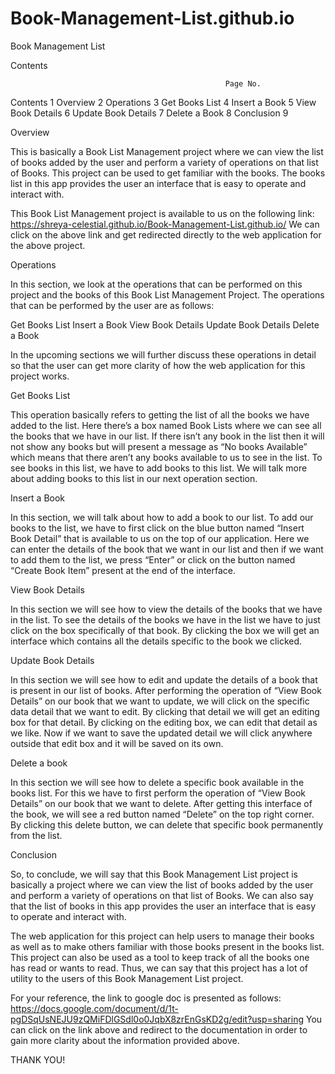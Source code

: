 # Book-Management-List.github.io

Book Management List

Contents



											        Page No.


Contents										     1
Overview										     2
Operations										     3
	Get Books List								     4
	Insert a Book 								     5
	View Book Details								 6
	Update Book Details							     7
	Delete a Book								     8
Conclusion										     9


Overview

This is basically a Book List Management project where we can view the list of books added by the user and perform a variety of operations on that list of Books. This project can be used to get familiar with the books. The books list in this app provides the user an interface that is easy to operate and interact with.

This Book List Management project is available to us on the following link: https://shreya-celestial.github.io/Book-Management-List.github.io/ 
We can click on the above link and get redirected directly to the web application for the above project.

Operations

In this section, we look at the operations that can be performed on this project and the books of this Book List Management Project. The operations that can be performed by the user are as follows:

Get Books List
Insert a Book
View Book Details
Update Book Details
Delete a Book

In the upcoming sections we will further discuss these operations in detail so that the user can get more clarity of how the web application for this project works.

Get Books List

This operation basically refers to getting the list of all the books we have added to the list. Here there’s a box named Book Lists where we can see all the books that we have in our list. If there isn’t any book in the list then it will not show any books but will present a message as “No books Available” which means that there aren’t any books available to us to see in the list. To see books in this list, we have to add books to this list. We will talk more about adding books to this list in our next operation section.


Insert a Book

In this section, we will talk about how to add a book to our list. To add our books to the list, we have to first click on the blue button named “Insert Book Detail” that is available to us on the top of our application. Here we can enter the details of the book that we want in our list and then if we want to add them to the list, we press “Enter” or click on the button named “Create Book Item” present at the end of the interface. 


View Book Details

In this section we will see how to view the details of the books that we have in the list. To see the details of the books we have in the list we have to just click on the box specifically of that book. By clicking the box we will get an interface which contains all the details specific to the book we clicked.


Update Book Details

In this section we will see how to edit and update the details of a book that is present in our list of books. After performing the operation of “View Book Details” on our book that we want to update, we will click on the specific data detail that we want to edit. By clicking that detail we will get an editing box for that detail. By clicking on the editing box, we can edit that detail as we like. Now if we want to save the updated detail we will click anywhere outside that edit box and it will be saved on its own.


Delete a book

In this section we will see how to delete a specific book available in the books list. For this we have to first perform the operation of “View Book Details” on our book that we want to delete. After getting this interface of the book, we will see a red button named “Delete” on the top right corner. By clicking this delete button, we can delete that specific book permanently from the list.


Conclusion

So, to conclude, we will say that this Book Management List project is basically a project where we can view the list of books added by the user and perform a variety of operations on that list of Books. We can also say that the list of books in this app provides the user an interface that is easy to operate and interact with.

The web application for this project can help users to manage their books as well as to make others familiar with those books present in the books list. This project can also be used as a tool to keep track of all the books one has read or wants to read. Thus, we can say that this project has a lot of utility to the users of this Book Management List project.


For your reference, the link to google doc is presented as follows: https://docs.google.com/document/d/1t-pgDSqUsNEJU9zQMiFDlGSdl0o0JqbX8zrEnGsKD2g/edit?usp=sharing
You can click on the link above and redirect to the documentation in order to gain more clarity about the information provided above.



THANK YOU!
